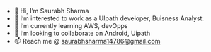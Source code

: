 - 👋 Hi, I’m Saurabh Sharma
- 👀 I’m interested to work as a UIpath developer, Buisness Analyst.
- 🌱 I’m currently learning AWS, devOpps
- 💞️ I’m looking to collaborate on Android, Uipath
- 📫 Reach me @ saurabhsharma14786@gmail.com

<!---
saurabhshaan/saurabhshaan is a ✨ special ✨ repository because its `README.md` (this file) appears on your GitHub profile.
You can click the Preview link to take a look at your changes.
--->
